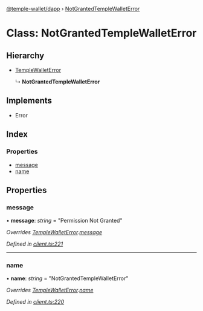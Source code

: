 [@temple-wallet/dapp](../README.md) › [NotGrantedTempleWalletError](notgrantedtemplewalleterror.md)

# Class: NotGrantedTempleWalletError

## Hierarchy

* [TempleWalletError](templewalleterror.md)

  ↳ **NotGrantedTempleWalletError**

## Implements

* Error

## Index

### Properties

* [message](notgrantedtemplewalleterror.md#message)
* [name](notgrantedtemplewalleterror.md#name)

## Properties

###  message

• **message**: *string* = "Permission Not Granted"

*Overrides [TempleWalletError](templewalleterror.md).[message](templewalleterror.md#message)*

*Defined in [client.ts:221](https://github.com/madfish-solutions/templewallet-dapp/blob/0871fa5/src/client.ts#L221)*

___

###  name

• **name**: *string* = "NotGrantedTempleWalletError"

*Overrides [TempleWalletError](templewalleterror.md).[name](templewalleterror.md#name)*

*Defined in [client.ts:220](https://github.com/madfish-solutions/templewallet-dapp/blob/0871fa5/src/client.ts#L220)*
